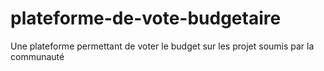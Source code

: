 # plateforme-de-vote-budgetaire
Une plateforme permettant de voter le budget sur les projet soumis par la communauté
